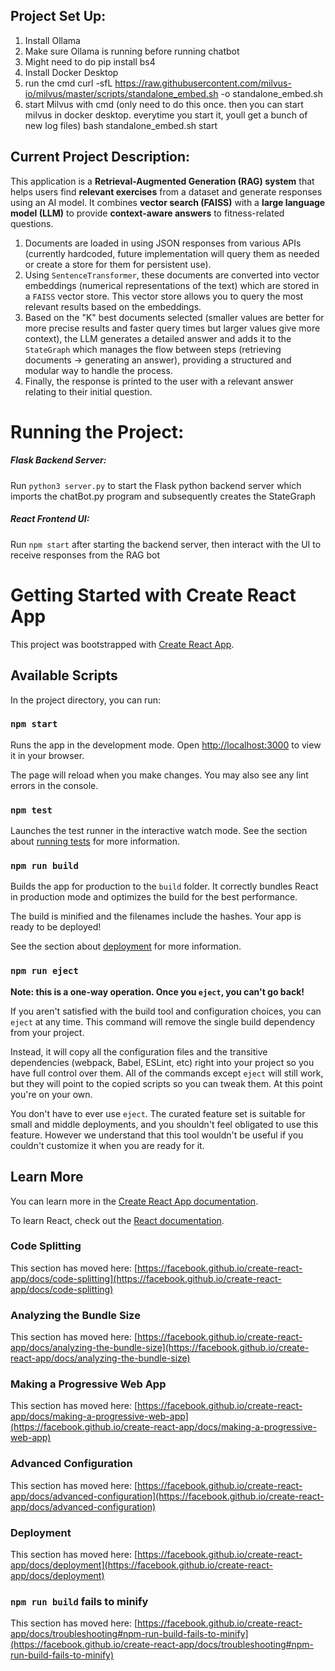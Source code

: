 ## Project Set Up:

1. Install Ollama
2. Make sure Ollama is running before running chatbot
3. Might need to do pip install bs4
4. Install Docker Desktop
5. run the cmd
   curl -sfL https://raw.githubusercontent.com/milvus-io/milvus/master/scripts/standalone_embed.sh -o standalone_embed.sh
6. start Milvus with cmd (only need to do this once. then you can start milvus in docker desktop. everytime you start it, youll get a bunch of new log files)
   bash standalone_embed.sh start

## Current Project Description:

This application is a **Retrieval-Augmented Generation (RAG) system** that helps users find **relevant exercises** from a dataset and generate responses using an AI model. It combines **vector search (FAISS)** with a **large language model (LLM)** to provide **context-aware answers** to fitness-related questions.

1. Documents are loaded in using JSON responses from various APIs (currently hardcoded, future implementation will query them as needed or create a store for them for persistent use).
2. Using `SentenceTransformer`, these documents are converted into vector embeddings (numerical representations of the text) which are stored in a `FAISS` vector store. This vector store allows you to query the most relevant results based on the embeddings.
3. Based on the "K" best documents selected (smaller values are better for more precise results and faster query times but larger values give more context), the LLM generates a detailed answer and adds it to the  `StateGraph` which manages the flow between steps (retrieving documents → generating an answer), providing a structured and modular way to handle the process.
4. Finally, the response is printed to the user with a relevant answer relating to their initial question.

# Running the Project:

##### Flask Backend Server:

Run `python3 server.py` to start the Flask python backend server which imports the chatBot.py program and subsequently creates the StateGraph

##### React Frontend UI:

Run `npm start` after starting the backend server, then interact with the UI to receive responses from the RAG bot



# Getting Started with Create React App

This project was bootstrapped with [Create React App](https://github.com/facebook/create-react-app).

## Available Scripts

In the project directory, you can run:

### `npm start`

Runs the app in the development mode.
Open [http://localhost:3000](http://localhost:3000) to view it in your browser.

The page will reload when you make changes.
You may also see any lint errors in the console.

### `npm test`

Launches the test runner in the interactive watch mode.
See the section about [running tests](https://facebook.github.io/create-react-app/docs/running-tests) for more information.

### `npm run build`

Builds the app for production to the `build` folder.
It correctly bundles React in production mode and optimizes the build for the best performance.

The build is minified and the filenames include the hashes.
Your app is ready to be deployed!

See the section about [deployment](https://facebook.github.io/create-react-app/docs/deployment) for more information.

### `npm run eject`

**Note: this is a one-way operation. Once you `eject`, you can't go back!**

If you aren't satisfied with the build tool and configuration choices, you can `eject` at any time. This command will remove the single build dependency from your project.

Instead, it will copy all the configuration files and the transitive dependencies (webpack, Babel, ESLint, etc) right into your project so you have full control over them. All of the commands except `eject` will still work, but they will point to the copied scripts so you can tweak them. At this point you're on your own.

You don't have to ever use `eject`. The curated feature set is suitable for small and middle deployments, and you shouldn't feel obligated to use this feature. However we understand that this tool wouldn't be useful if you couldn't customize it when you are ready for it.

## Learn More

You can learn more in the [Create React App documentation](https://facebook.github.io/create-react-app/docs/getting-started).

To learn React, check out the [React documentation](https://reactjs.org/).

### Code Splitting

This section has moved here: [https://facebook.github.io/create-react-app/docs/code-splitting](https://facebook.github.io/create-react-app/docs/code-splitting)

### Analyzing the Bundle Size

This section has moved here: [https://facebook.github.io/create-react-app/docs/analyzing-the-bundle-size](https://facebook.github.io/create-react-app/docs/analyzing-the-bundle-size)

### Making a Progressive Web App

This section has moved here: [https://facebook.github.io/create-react-app/docs/making-a-progressive-web-app](https://facebook.github.io/create-react-app/docs/making-a-progressive-web-app)

### Advanced Configuration

This section has moved here: [https://facebook.github.io/create-react-app/docs/advanced-configuration](https://facebook.github.io/create-react-app/docs/advanced-configuration)

### Deployment

This section has moved here: [https://facebook.github.io/create-react-app/docs/deployment](https://facebook.github.io/create-react-app/docs/deployment)

### `npm run build` fails to minify

This section has moved here: [https://facebook.github.io/create-react-app/docs/troubleshooting#npm-run-build-fails-to-minify](https://facebook.github.io/create-react-app/docs/troubleshooting#npm-run-build-fails-to-minify)
